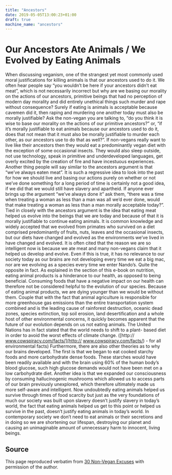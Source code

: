 ```yaml
---
title: "Ancestors"
date: 2019-05-05T13:00:23+01:00
draft: true
machine_name: "ancestors"
---
```


# Our Ancestors Ate Animals / We Evolved by Eating Animals
When discussing veganism, one of the strangest yet most commonly used moral justifications for killing animals is that our ancestors used to do it. We often hear people say “you wouldn’t be here if your ancestors didn’t eat meat”, which is not necessarily incorrect but why are we basing our morality on the actions of our ancestors, primitive beings that had no perception of modern day morality and did entirely unethical things such murder and rape without consequence?
Surely if eating is animals is acceptable because cavemen did it, then raping and murdering one another today must also be morally justifiable?
Ask the non-vegan you are talking to, “do you think it is wise to base our morality on the actions of our primitive ancestors?” or, “if it’s morally justifiable to eat animals because our ancestors used to do it, does that not mean that it must also be morally justifiable to murder each other, as our ancestors use to do that as well?”.
If non-vegans really want to live like their ancestors then they would eat a predominantly vegan diet with the exception of some occasional insects. They would also sleep outside, not use technology, speak in primitive and underdeveloped languages, get overly excited by the creation of fire and have incestuous experiences.
Another thing people will say similar to the ancestors argument is that “we’ve always eaten meat”. It is such a regressive idea to look into the past for how we should live and basing our actions purely on whether or not we’ve done something for a long period of time is certainly not a good idea, if we did that we would still have slavery and apartheid.
If anyone ever brings up the argument “we’ve always done it” ask them, “there was a time when treating a woman as less than a man was all we’d ever done, would that make treating a woman as less than a man morally acceptable today?”.
Tied in closely with the ancestors argument is the idea that eating meat helped us evolve into the beings that we are today and because of that it is morally justifiable to continue eating animals.
It is common knowledge and widely accepted that we evolved from primates who survived on a diet comprised predominantly of fruits, nuts, leaves and the occasional insects, but our diets have changed and evolved as the environments we’ve lived in have changed and evolved.
It is often cited that the reason we are so intelligent now is because we ate meat and many non-vegans claim that it helped us develop and evolve. Even if this is true, it has no relevance to our society today as our brains are not developing every time we eat a big mac, nor are we evolving as a species every time we enter Nando’s. Quite the opposite in fact.
As explained in the section of this e-book on nutrition, eating animal products is a hinderance to our health, as opposed to being beneficial. Consuming foods that have a negative impact on our health can therefore not be considered helpful to the evolution of our species. Because of eating animal products, we are dying younger than we would be without them.
Couple that with the fact that animal agriculture is responsible for more greenhouse gas emissions than the entire transportation system combined and is the leading cause of rainforest destruction, oceanic dead zones, species extinction, top soil erosion, land desertification and a whole host of other environmental concerns, it quickly becomes apparent that the future of our evolution depends on us not eating animals. The United Nations has in fact stated that the world needs to shift to a plant- based diet in order to avoid the worst effects of climate change. ([http:// www.cowspiracy.com/facts/](http:// www.cowspiracy.com/facts/) - for all environmental facts)
Furthermore, there are also other theories as to why our brains developed. The first is that we began to eat cooked starchy foods and more carbohydrate dense foods. These starches would have been readily available and with the brain using 60% of the human body’s blood glucose, such high glucose demands would not have been met on a low carbohydrate diet.
Another idea is that we expanded our consciousness by consuming hallucinogenic mushrooms which allowed us to access parts of our brain previously unexplored, which therefore ultimately made us more self-aware and intelligent.
Now undoubtedly eating animals helped us survive through times of food scarcity but just as the very foundations of much our society was built upon slavery doesn’t justify slavery in today’s world, the fact that eating animals helped us get to this point or helped us survive in the past, doesn’t justify eating animals in today’s world.
In contemporary society we don’t need to eat animals or their secretions and in doing so we are shortening our lifespan, destroying our planet and causing an unimaginable amount of unnecessary harm to innocent, living beings.

## Source
This page reproduced verbatim from [30 Non-Vegan Excuses](https://earthlinged.org/ebook) with permission of the author.

